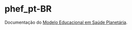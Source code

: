 # phef_pt-BR

Documentação do [Modelo Educacional em Saúde Planetária](https://estudosplanetarios.github.io/phef_pt-BR).
